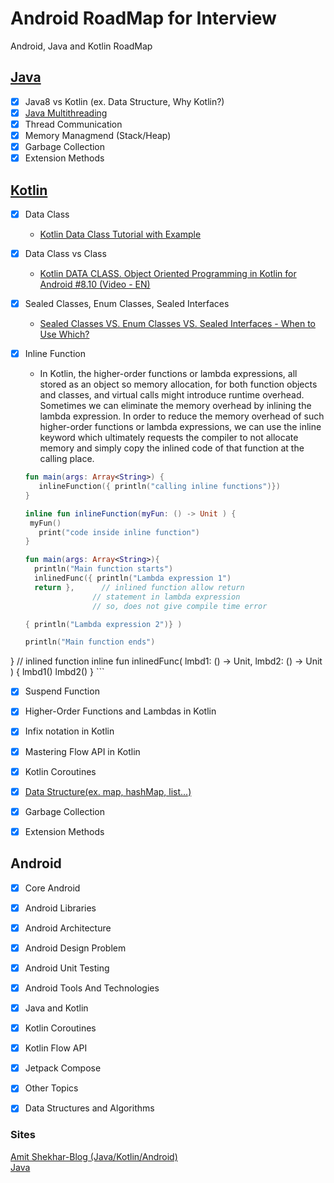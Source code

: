 # Android RoadMap for Interview
Android, Java and Kotlin RoadMap

## [Java](https://github.com/goodluck3301/android-interview/tree/main/Java)
- [x] Java8 vs Kotlin (ex. Data Structure, Why Kotlin?)
- [x] [Java Multithreading](https://github.com/goodluck3301/android-interview/tree/main/Java/MultiThreading)
- [x] Thread Communication
- [x] Memory Managmend (Stack/Heap)
- [x] Garbage Collection
- [x] Extension Methods

## [Kotlin](https://github.com/goodluck3301/android-interview/tree/main/Kotin)
- [x] Data Class
  - [Kotlin Data Class Tutorial with Example](https://www.youtube.com/watch?v=L0VulZZPGbI)
- [x] Data Class vs Class
  - [Kotlin DATA CLASS. Object Oriented Programming in Kotlin for Android #8.10 (Video - EN)](https://www.youtube.com/watch?v=Z6xj7hta7Ac)
- [x] Sealed Classes, Enum Classes, Sealed Interfaces
  - [Sealed Classes VS. Enum Classes VS. Sealed Interfaces - When to Use Which?](https://www.youtube.com/watch?v=kLJRZpRhX1o)
- [x] Inline Function
  - In Kotlin, the higher-order functions or lambda expressions, all stored as an object so memory allocation, for both function objects and classes, and virtual calls might introduce runtime overhead. Sometimes we can eliminate the memory overhead by inlining the lambda expression. In order to reduce the memory overhead of such higher-order functions or lambda expressions, we can use the inline keyword which ultimately requests the compiler to not allocate memory and simply copy the inlined code of that function at the calling place.
   ```kt
  fun main(args: Array<String>) {  
      inlineFunction({ println("calling inline functions")})  
  }  
  
  inline fun inlineFunction(myFun: () -> Unit ) {  
    myFun()  
      print("code inside inline function")  
  }  
    ```
   
    ```kt
   fun main(args: Array<String>){
      println("Main function starts")
      inlinedFunc({ println("Lambda expression 1")
      return },      // inlined function allow return
                   // statement in lambda expression
                   // so, does not give compile time error
 
    { println("Lambda expression 2")} )
 
    println("Main function ends")
}
    // inlined function
inline fun inlinedFunc( lmbd1: () -> Unit, lmbd2: () -> Unit  ) { 
    lmbd1()
    lmbd2()
}
    ```
- [x] Suspend Function
- [x] Higher-Order Functions and Lambdas in Kotlin
- [x] Infix notation in Kotlin
- [x] Mastering Flow API in Kotlin
- [x] Kotlin Coroutines
- [x] [Data Structure(ex. map, hashMap, list...)](https://github.com/goodluck3301/data-structures-and-algorithms)
- [x] Garbage Collection
- [x] Extension Methods


## Android

- [x] Core Android
- [x] Android Libraries
- [x] Android Architecture
- [x] Android Design Problem
- [x] Android Unit Testing
- [x] Android Tools And Technologies
- [x] Java and Kotlin
- [x] Kotlin Coroutines
- [x] Kotlin Flow API
- [x] Jetpack Compose
- [x] Other Topics
- [x] Data Structures and Algorithms


### Sites
[Amit Shekhar-Blog (Java/Kotlin/Android)](https://github.com/amitshekhariitbhu/android-interview-questions#core-android)</br>
[Java](https://www.javapedia.net/module/Java)
